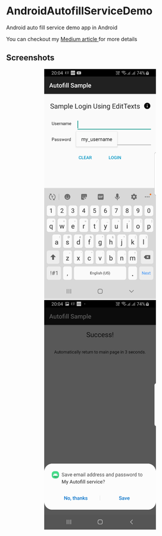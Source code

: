 # AndroidAutofillServiceDemo
Android auto fill service demo app in Android

<p>
You can checkout my <a href="https://medium.com/@avichare2008/autofill-services-android-part-2-b96f1baaf20"> Medium article </a> for more details
</p>

## Screenshots
<p align="center">
  <img src="https://github.com/abhishekvichare/AndroidAutofillServiceDemo/blob/main/images/screenshot2.jpeg" width="300" title="Autofill popup">
  <img src="https://github.com/abhishekvichare/AndroidAutofillServiceDemo/blob/main/images/screenshot1.jpeg" width="300" title="Saving password info dialog">
</p>

